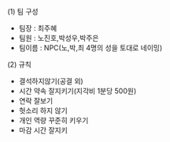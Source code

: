 (1) 팀 구성
- 팀장 : 최주혜
- 팀원 : 노진호,박성우,박주은
- 팀이름 : NPC(노,박,최 4명의 성을 토대로 네이밍)

(2) 규칙
 - 결석하지않기(공결 외)
 - 시간 약속 잘지키기(지각비 1분당 500원)
 - 연락 잘보기
 - 헛소리 하지 않기
 - 개인 역량 꾸준히 키우기
 - 마감 시간 잘지키
